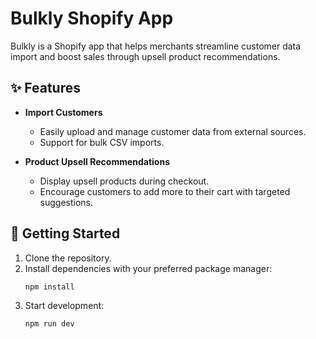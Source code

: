 # Bulkly Shopify App

Bulkly is a Shopify app that helps merchants streamline customer data import and boost sales through upsell product recommendations.

## ✨ Features

- **Import Customers**
  - Easily upload and manage customer data from external sources.
  - Support for bulk CSV imports.

- **Product Upsell Recommendations**
  - Display upsell products during checkout.
  - Encourage customers to add more to their cart with targeted suggestions.

## 🚀 Getting Started

1. Clone the repository.
2. Install dependencies with your preferred package manager:
   ```bash
   npm install
3. Start development:
   ```bash
   npm run dev